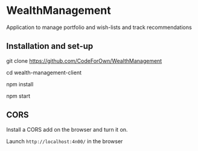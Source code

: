 # WealthManagement
Application to manage portfolio and wish-lists and track recommendations

## Installation and set-up
git clone https://github.com/CodeForOwn/WealthManagement

cd wealth-management-client

npm install

npm start

## CORS

Install a CORS add on the browser and turn it on.

Launch `http://localhost:4n00/` in the browser
